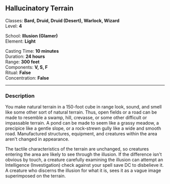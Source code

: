 ## Hallucinatory Terrain

Classes: **Bard, Druid, Druid (Desert), Warlock, Wizard**  
Level: **4**  

School: **Illusion (Glamer)**  
Element: **Light**  

Casting Time: **10 minutes**  
Duration: **24 hours**  
Range: **300 feet**  
Components: **V, S, F**  
Ritual: **False**  
Concentration: **False**  

------

### Description

You make natural terrain in a 150-foot cube in range look, sound, and smell like some other sort of natural terrain. Thus, open fields or a road can be made to resemble a swamp, hill, crevasse, or some other difficult or impassable terrain. A pond can be made to seem like a grassy meadow, a precipice like a gentle slope, or a rock-strewn gully like a wide and smooth road. Manufactured structures, equipment, and creatures within the area aren't changed in appearance.

The tactile characteristics of the terrain are unchanged, so creatures entering the area are likely to see through the illusion. If the difference isn't obvious by touch, a creature carefully examining the illusion can attempt an Intelligence (Investigation) check against your spell save DC to disbelieve it. A creature who discerns the illusion for what it is, sees it as a vague image superimposed on the terrain.